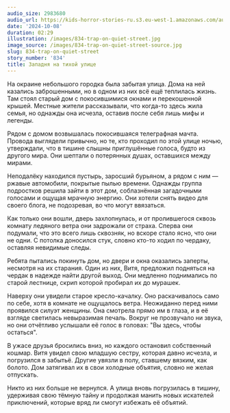 ```yaml
---
audio_size: 2983680
audio_url: https://kids-horror-stories-ru.s3.eu-west-1.amazonaws.com/audio/834-trap-on-quiet-street.mp3
date: '2024-10-08'
duration: 02:29
illustration: /images/834-trap-on-quiet-street.jpg
image_source: /images/834-trap-on-quiet-street-source.jpg
slug: 834-trap-on-quiet-street
story_number: '834'
title: Западня на тихой улице
---
```


На окраине небольшого городка была забытая улица. Дома на ней казались заброшенными, но в одном из них всё ещё теплилась жизнь. Там стоял старый дом с покосившимися окнами и перекошенной крышей. Местные жители рассказывали, что когда-то здесь жила семья, но однажды она исчезла, оставив после себя лишь мифы и легенды.

Рядом с домом возвышалась покосившаяся телеграфная мачта. Провода выглядели привычно, но те, кто проходил по этой улице ночью, утверждали, что в тишине слышны приглушённые голоса, будто из другого мира. Они шептали о потерянных душах, оставшихся между мирами.

Неподалёку находился пустырь, заросший бурьяном, а рядом с ним — ржавые автомобили, покрытые пылью времени. Однажды группа подростков решила зайти в этот дом, соблазнённая загадочными голосами и ощущая мрачную энергию. Они хотели снять видео для своего блога, не подозревая, во что могут ввязаться.

Как только они вошли, дверь захлопнулась, и от пролившегося сквозь комнату ледяного ветра они задрожали от страха. Сперва они подумали, что это всего лишь сквозняк, но вскоре стало ясно, что они не одни. С потолка доносился стук, словно кто-то ходил по чердаку, оставляя невидимые следы.

Ребята пытались покинуть дом, но двери и окна оказались заперты, несмотря на их старания. Один из них, Витя, предложил подняться на чердак в надежде найти другой выход. Они медленно поднимались по старой лестнице, скрип которой пробирал их до мурашек.

Наверху они увидели старое кресло-качалку. Оно раскачивалось само по себе, хотя в комнате не ощущалось ветра. Неожиданно перед ними проявился силуэт женщины. Она смотрела прямо им в глаза, и в её взгляде светилась невыразимая печаль. Вокруг не прозвучало ни звука, но они отчётливо услышали её голос в головах: "Вы здесь, чтобы остаться".

В ужасе друзья бросились вниз, но каждого остановил собственный кошмар. Витя увидел свою младшую сестру, которая давно исчезла, и погрузился в забытьё. Другие увязли в полу, ставшему вязким, как болото. Дом затягивал их в свои холодные объятия, словно не желая отпускать.

Никто из них больше не вернулся. А улица вновь погрузилась в тишину, удерживая свою тёмную тайну и продолжая манить новых искателей приключений, которые вряд ли смогут избежать её объятий.